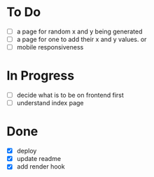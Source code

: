 # To Do

-   [ ] a page for random x and y being generated
-   [ ] a page for one to add their x and y values. or
-   [ ] mobile responsiveness

# In Progress

-   [ ] decide what is to be on frontend first
-   [ ] understand index page

# Done

-   [x] deploy
-   [x] update readme
-   [x] add render hook
